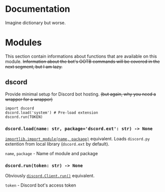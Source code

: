 # Documentation

Imagine dictionary but worse.

# Modules

This section contain informations about functions that are available on this module.
~~Information about the bot's OOTB commands will be covered in the next segment, but I am lazy.~~

## dscord

Provide minimal setup for Discord bot hosting.
~~(but again, why you need a wrapper for a wrapper)~~

    import dscord
    dscord.load('system') # Pre-load extension
    dscord.run(TOKEN)

### `dscord.load(name: str, package='dscord.ext': str) -> None`

[`importlib.import_module(name, package)`](https://docs.python.org/3/library/importlib.html#importlib.import_module) equivalent. Loads `discord.py` extention from local library (`dscord.ext` by default).

`name`, `package` - Name of module and package

### `dscord.run(token: str) -> None`

Obviously [`discord.Client.run()`](https://discordpy.readthedocs.io/en/stable/api.html#discord.Client.run) equivalent.

`token` - Discord bot's access token
